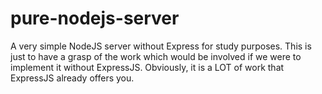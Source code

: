 # pure-nodejs-server
A very simple NodeJS server without Express for study purposes.
This is just to have a grasp of the work which would be involved if we were to implement it without ExpressJS.
Obviously, it is a LOT of work that ExpressJS already offers you.
